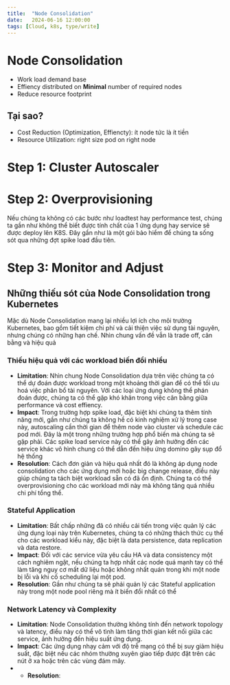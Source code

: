 ```yaml
---
title:  "Node Consolidation"
date:   2024-06-16 12:00:00
tags: [Cloud, k8s, type/write]
---
```


# Node Consolidation
* Work load demand base
* Effiency distributed on **Minimal** number of required nodes
* Reduce resource footprint

## Tại sao?
* Cost Reduction (Optimization, Effiencty): ít node tức là ít tiền
* Resource Utilization: right size pod on right node

# Step 1: Cluster Autoscaler
# Step 2: Overprovisioning
Nếu chúng ta không có các bước như loadtest hay performance test, chúng ta gần như không thể biết được tính chất của 1 ứng dụng hay service sẽ được deploy lên K8S. Đây gần như là một gói bảo hiểm để chúng ta sống sót qua những đợt spike load đầu tiên.
# Step 3: Monitor and Adjust
## Những thiếu sót của Node Consolidation trong Kubernetes
Mặc dù Node Consolidation mang lại nhiều lợi ích cho môi trường Kubernetes, bao gồm tiết kiệm chi phí và cải thiện việc sử dụng tài nguyên, nhưng chúng có những hạn chế. Nhìn chung vấn đề vẫn là trade off, cân bằng và hiệu quả

### Thiếu hiệu quả với các workload biến đổi nhiều
* **Limitation**: Nhìn chung Node Consolidation dựa trên việc chúng ta có thể dự đoán được workload trong một khoảng thời gian để có thể tối ưu hoá việc phân bổ tài nguyên.
Với các loại ứng dụng không thể phán đoán được, chúng ta có thể gặp khó khăn trong việc cân bằng giữa performance và cost effiency.
* **Impact**: Trong trường hợp spike load, đặc biệt khi chúng ta thêm tính năng mới, gần như chúng ta không hề có kinh nghiệm xử lý trong case này, autoscaling cần thời gian để thêm node vào cluster và schedule các pod mới. Đây là một trong những trường hợp phổ biến mà chúng ta sẽ gặp phải. Các spike load service này có thể gây ảnh hưởng đến các service khác vô hình chung có thể dẫn đến hiệu ứng domino gây sụp đổ hệ thống
* **Resolution**: Cách đơn giản và hiệu quả nhất đó là không áp dụng node consolidation cho các ứng dụng mới hoặc big change release, điều này giúp chúng ta tách biệt workload sẵn có đã ổn định. Chúng ta có thể overprovisioning cho các workload mới này mà không tăng quá nhiều chi phí tổng thể.

### Stateful Application
* **Limitation**: Bất chấp những đã có nhiều cải tiến trong việc quản lý các ứng dụng loại này trên Kubernetes, chúng ta có những thách thức cụ thể cho các workload kiểu này, đặc biệt là data persistence, data replication và data restore.
* **Impact**: Đối với các service vừa yêu cầu HA và data consistency một cách nghiêm ngặt, nếu chúng ta hợp nhất các node quá mạnh tay có thể làm tăng nguy cơ mất dữ liệu hoặc không nhất quán trong khi một node bị lỗi và khi cố scheduling lại một pod.
* **Resolution**: Gần như chúng ta sẽ phải quản lý các Stateful application này trong một node pool riêng mà ít biến đổi nhất có thể

### Network Latency và Complexity
* **Limitation**: Node Consolidation thường không tính đến network topology và latency, điều này có thể vô tình làm tăng thời gian kết nối giữa các service, ảnh hưởng đến hiệu suất ứng dụng.
* **Impact**: Các ứng dụng nhạy cảm với độ trễ mạng có thể bị suy giảm hiệu suất, đặc biệt nếu các nhóm thường xuyên giao tiếp được đặt trên các nút ở xa hoặc trên các vùng đám mây.
* * **Resolution**:


